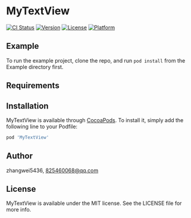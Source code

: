 # MyTextView

[![CI Status](http://img.shields.io/travis/zhangwei5436/MyTextView.svg?style=flat)](https://travis-ci.org/zhangwei5436/MyTextView)
[![Version](https://img.shields.io/cocoapods/v/MyTextView.svg?style=flat)](http://cocoapods.org/pods/MyTextView)
[![License](https://img.shields.io/cocoapods/l/MyTextView.svg?style=flat)](http://cocoapods.org/pods/MyTextView)
[![Platform](https://img.shields.io/cocoapods/p/MyTextView.svg?style=flat)](http://cocoapods.org/pods/MyTextView)

## Example

To run the example project, clone the repo, and run `pod install` from the Example directory first.

## Requirements

## Installation

MyTextView is available through [CocoaPods](http://cocoapods.org). To install
it, simply add the following line to your Podfile:

```ruby
pod 'MyTextView'
```

## Author

zhangwei5436, 825460068@qq.com

## License

MyTextView is available under the MIT license. See the LICENSE file for more info.
